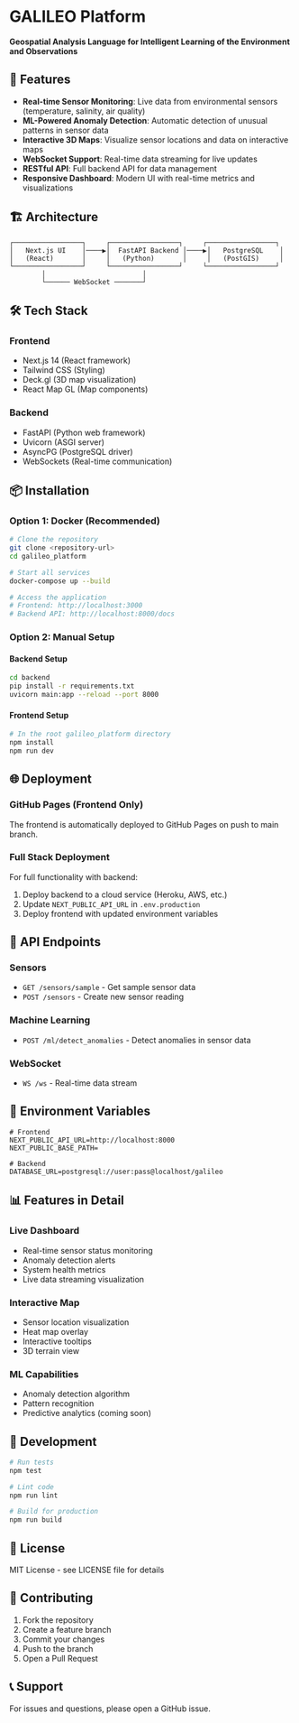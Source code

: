 
# GALILEO Platform

**Geospatial Analysis Language for Intelligent Learning of the Environment and Observations**

## 🚀 Features

- **Real-time Sensor Monitoring**: Live data from environmental sensors (temperature, salinity, air quality)
- **ML-Powered Anomaly Detection**: Automatic detection of unusual patterns in sensor data
- **Interactive 3D Maps**: Visualize sensor locations and data on interactive maps
- **WebSocket Support**: Real-time data streaming for live updates
- **RESTful API**: Full backend API for data management
- **Responsive Dashboard**: Modern UI with real-time metrics and visualizations

## 🏗️ Architecture

```
┌─────────────────┐     ┌─────────────────┐     ┌─────────────────┐
│   Next.js UI    │────▶│  FastAPI Backend │────▶│   PostgreSQL    │
│   (React)       │     │   (Python)       │     │   (PostGIS)     │
└─────────────────┘     └─────────────────┘     └─────────────────┘
        │                        │
        └────── WebSocket ───────┘
```

## 🛠️ Tech Stack

### Frontend
- Next.js 14 (React framework)
- Tailwind CSS (Styling)
- Deck.gl (3D map visualization)
- React Map GL (Map components)

### Backend
- FastAPI (Python web framework)
- Uvicorn (ASGI server)
- AsyncPG (PostgreSQL driver)
- WebSockets (Real-time communication)

## 📦 Installation

### Option 1: Docker (Recommended)

```bash
# Clone the repository
git clone <repository-url>
cd galileo_platform

# Start all services
docker-compose up --build

# Access the application
# Frontend: http://localhost:3000
# Backend API: http://localhost:8000/docs
```

### Option 2: Manual Setup

#### Backend Setup
```bash
cd backend
pip install -r requirements.txt
uvicorn main:app --reload --port 8000
```

#### Frontend Setup
```bash
# In the root galileo_platform directory
npm install
npm run dev
```

## 🌐 Deployment

### GitHub Pages (Frontend Only)

The frontend is automatically deployed to GitHub Pages on push to main branch.

### Full Stack Deployment

For full functionality with backend:

1. Deploy backend to a cloud service (Heroku, AWS, etc.)
2. Update `NEXT_PUBLIC_API_URL` in `.env.production`
3. Deploy frontend with updated environment variables

## 📡 API Endpoints

### Sensors
- `GET /sensors/sample` - Get sample sensor data
- `POST /sensors` - Create new sensor reading

### Machine Learning
- `POST /ml/detect_anomalies` - Detect anomalies in sensor data

### WebSocket
- `WS /ws` - Real-time data stream

## 🔧 Environment Variables

```env
# Frontend
NEXT_PUBLIC_API_URL=http://localhost:8000
NEXT_PUBLIC_BASE_PATH=

# Backend
DATABASE_URL=postgresql://user:pass@localhost/galileo
```

## 📊 Features in Detail

### Live Dashboard
- Real-time sensor status monitoring
- Anomaly detection alerts
- System health metrics
- Live data streaming visualization

### Interactive Map
- Sensor location visualization
- Heat map overlay
- Interactive tooltips
- 3D terrain view

### ML Capabilities
- Anomaly detection algorithm
- Pattern recognition
- Predictive analytics (coming soon)

## 🧪 Development

```bash
# Run tests
npm test

# Lint code
npm run lint

# Build for production
npm run build
```

## 📝 License

MIT License - see LICENSE file for details

## 🤝 Contributing

1. Fork the repository
2. Create a feature branch
3. Commit your changes
4. Push to the branch
5. Open a Pull Request

## 📞 Support

For issues and questions, please open a GitHub issue.
